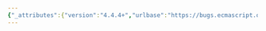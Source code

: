 ```yaml
---
{"_attributes":{"version":"4.4.4+","urlbase":"https://bugs.ecmascript.org/","maintainer":"dherman@mozilla.com"},"bug":{"bug_id":1189,"creation_ts":"2013-01-07 14:32:00 -0800","short_desc":"“=” instead of “===” in test S13.2_A4_T2","delta_ts":"2013-06-07 04:37:08 -0700","product":"Test262","component":"ECMA-262 Tests","version":"unspecified","rep_platform":"All","op_sys":"All","bug_status":"RESOLVED","resolution":"FIXED","priority":"Normal","bug_severity":"normal","everconfirmed":true,"reporter":{"uid":"martin.bodin","name":"Martin Bodin"},"assigned_to":{"uid":"brbaker","name":"Brent Baker"},"cc":["brbaker","prsriniv","trbaker"],"long_desc":[{"commentid":3110,"comment_count":0,"who":{"uid":"martin.bodin","name":"Martin Bodin"},"bug_when":"2013-01-07 14:32:33 -0800","thetext":"Hi,\n\nI’m not 100% confident that this is actually a bug in the test suite, but I’ve seen in test “S13.2_A4_T1” and “S13.2_A4_T2” (and I guess probably with neighbouring tests...) such a code:\nvar __constructor_was__enumed;\n\nfor (__prop in __gunc.prototype){\n  if (__prop = 'constructor')\n    __constructor_was__enumed = true;\n}\n\nI actually found them quite surprising.  Why putting an assignement there (even if it’s correct with respect to the JavaScript syntax)?  It seems to me that it does not serve the current purpose of this test.  Of course, I may be misinterpreting this particular test.  If it is the case, sorry for the noise.\n\nHere is the code I think should be instead:\n\nfor (__prop in __gunc.prototype){\n  if (__prop === 'constructor')\n    __constructor_was__enumed = true;\n}\n\nHoping it will help,\nMartin."},{"commentid":4076,"comment_count":1,"who":{"uid":"brbaker","name":"Brent Baker"},"bug_when":"2013-05-20 07:44:05 -0700","thetext":"I agree that the intent of the test is to loop through the prototype of the object and try to find the 'constructor', therefore the if should be \"===\" not an assignment.\n\nfor (__prop in __gunc.prototype){\n  if (__prop === 'constructor')\n    __constructor_was__enumed = true;\n}\n\nNOTE: This if test is never actually executed since the prototype of the Function object is not enumerable.\n\nhttp://www.ecma-international.org/ecma-262/5.1/#sec-E\n15.3.5.2: In Edition 5, the prototype property of Function instances is not enumerable. In Edition 3, this property was enumerable.\n\nI'll provide a patch to switch the test to use \"===\""},{"commentid":4077,"comment_count":2,"attachid":"39","who":{"uid":"brbaker","name":"Brent Baker"},"bug_when":"2013-05-20 07:51:19 -0700","thetext":"Created attachment 39\nuse \"===\" instead of \"=\"\n\nI checked other enumeration loops in the ch13/13.2 section and all others are properly using \"===\""},{"commentid":4093,"comment_count":3,"who":{"uid":"prsriniv","name":"Prashanth Srinivasan"},"bug_when":"2013-05-21 12:17:09 -0700","thetext":"Reviewed patches and is good to go."},{"commentid":4152,"comment_count":4,"who":{"uid":"brbaker","name":"Brent Baker"},"bug_when":"2013-06-07 04:37:08 -0700","thetext":"changeset:   374:c0b147580eee\nuser:        Brent Baker <brbaker@adobe.com>\ndate:        Fri Jun 07 06:57:45 2013 -0400\nsummary:     Bug 1189: use \"===\" instead of \"=\" for S13.2_A4_T1 and T2\n\nNOTE: I am still waiting to get access to update the live website @ http://test262.ecmascript.org"}],"attachment":[{"_attributes":{"isobsolete":"0","ispatch":"1"},"attachid":"39","date":"2013-05-20 07:51:00 -0700","delta_ts":"2013-05-20 07:51:19 -0700","desc":"use \"===\" instead of \"=\"","filename":"bug_1189.patch","type":"text/plain","size":"1760","attacher":{"_attributes":{"name":"Brent Baker"},"_text":"brbaker"},"data":{"_attributes":{"encoding":"base64"},"_text":"ZGlmZiAtLWdpdCBhL3Rlc3Qvc3VpdGUvY2gxMy8xMy4yL1MxMy4yX0E0X1QxLmpzIGIvdGVzdC9z\ndWl0ZS9jaDEzLzEzLjIvUzEzLjJfQTRfVDEuanMKLS0tIGEvdGVzdC9zdWl0ZS9jaDEzLzEzLjIv\nUzEzLjJfQTRfVDEuanMKKysrIGIvdGVzdC9zdWl0ZS9jaDEzLzEzLjIvUzEzLjJfQTRfVDEuanMK\nQEAgLTI4LDE3ICsyOCwxNyBAQCBpZiAoX19mdW5jLnByb3RvdHlwZS5jb25zdHJ1Y3RvciAhPT0g\nX19mCiAJJEVSUk9SKCcjMjogX19mdW5jLnByb3RvdHlwZS5jb25zdHJ1Y3RvciA9PT0gX19mdW5j\nLiBBY3R1YWw6IF9fZ3VuYy5wcm90b3R5cGUuY29uc3RydWN0b3IgPT09JytfX2d1bmMucHJvdG90\neXBlLmNvbnN0cnVjdG9yKTsKIH0KIC8vCiAvLy8vLy8vLy8vLy8vLy8vLy8vLy8vLy8vLy8vLy8v\nLy8vLy8vLy8vLy8vLy8vLy8vLy8vLy8vLy8vLy8vLy8vLy8vLy8vLy8vLy8vLy8KIAogdmFyIF9f\nY29uc3RydWN0b3Jfd2FzX19lbnVtZWQ7CiAKIGZvciAoX19wcm9wIGluIF9fZnVuYy5wcm90b3R5\ncGUpewotICAgIGlmIChfX3Byb3AgPSAnY29uc3RydWN0b3InKQorICAgIGlmIChfX3Byb3AgPT09\nICdjb25zdHJ1Y3RvcicpCiAgICAgICAgIF9fY29uc3RydWN0b3Jfd2FzX19lbnVtZWQgPSB0cnVl\nOwogfQogCiAvLy8vLy8vLy8vLy8vLy8vLy8vLy8vLy8vLy8vLy8vLy8vLy8vLy8vLy8vLy8vLy8v\nLy8vLy8vLy8vLy8vLy8vLy8vLy8vLy8vLy8vLy8KIC8vQ0hFQ0sjMwogaWYgKF9fY29uc3RydWN0\nb3Jfd2FzX19lbnVtZWQpIHsKIAkkRVJST1IoJyMzOiBfX2NvbnN0cnVjdG9yX3dhc19fZW51bWVk\nID09PSBmYWxzZS4gQWN0dWFsOiBfX2NvbnN0cnVjdG9yX3dhc19fZW51bWVkID09PScrX19jb25z\ndHJ1Y3Rvcl93YXNfX2VudW1lZCk7CiB9CmRpZmYgLS1naXQgYS90ZXN0L3N1aXRlL2NoMTMvMTMu\nMi9TMTMuMl9BNF9UMi5qcyBiL3Rlc3Qvc3VpdGUvY2gxMy8xMy4yL1MxMy4yX0E0X1QyLmpzCi0t\nLSBhL3Rlc3Qvc3VpdGUvY2gxMy8xMy4yL1MxMy4yX0E0X1QyLmpzCisrKyBiL3Rlc3Qvc3VpdGUv\nY2gxMy8xMy4yL1MxMy4yX0E0X1QyLmpzCkBAIC0yOCwxNyArMjgsMTcgQEAgaWYgKF9fZ3VuYy5w\ncm90b3R5cGUuY29uc3RydWN0b3IgIT09IF9fZwogCSRFUlJPUignIzI6IF9fZ3VuYy5wcm90b3R5\ncGUuY29uc3RydWN0b3IgPT09IF9fZ3VuYy4gQWN0dWFsOiBfX2d1bmMucHJvdG90eXBlLmNvbnN0\ncnVjdG9yID09PScrX19ndW5jLnByb3RvdHlwZS5jb25zdHJ1Y3Rvcik7CiB9CiAvLwogLy8vLy8v\nLy8vLy8vLy8vLy8vLy8vLy8vLy8vLy8vLy8vLy8vLy8vLy8vLy8vLy8vLy8vLy8vLy8vLy8vLy8v\nLy8vLy8vLy8vLy8vLy8vCiAKIHZhciBfX2NvbnN0cnVjdG9yX3dhc19fZW51bWVkOwogCiBmb3Ig\nKF9fcHJvcCBpbiBfX2d1bmMucHJvdG90eXBlKXsKLSAgICBpZiAoX19wcm9wID0gJ2NvbnN0cnVj\ndG9yJykKKyAgICBpZiAoX19wcm9wID09PSAnY29uc3RydWN0b3InKQogICAgICAgICBfX2NvbnN0\ncnVjdG9yX3dhc19fZW51bWVkID0gdHJ1ZTsKIH0KIAogLy8vLy8vLy8vLy8vLy8vLy8vLy8vLy8v\nLy8vLy8vLy8vLy8vLy8vLy8vLy8vLy8vLy8vLy8vLy8vLy8vLy8vLy8vLy8vLy8vLy8vLy8vCiAv\nL0NIRUNLIzMKIGlmIChfX2NvbnN0cnVjdG9yX3dhc19fZW51bWVkKSB7CiAJJEVSUk9SKCcjMzog\nX19jb25zdHJ1Y3Rvcl93YXNfX2VudW1lZCA9PT0gZmFsc2UuIEFjdHVhbDogX19jb25zdHJ1Y3Rv\ncl93YXNfX2VudW1lZCA9PT0nK19fY29uc3RydWN0b3Jfd2FzX19lbnVtZWQpOwogfQo=\n"}}]}}
---
```

